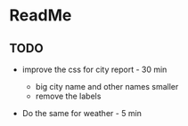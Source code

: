 # ReadMe

## TODO 

- improve the css for city report - 30 min
    - big city name and other names smaller
    - remove the labels

- Do the same for weather - 5 min

